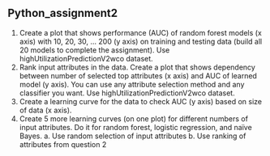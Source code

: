 ## Python_assignment2

1. Create a plot that shows performance (AUC) of random forest models (x axis) with 10, 20, 30, … 200 (y axis) on training and testing data (build all 20 models to complete the assignment). Use highUtilizationPredictionV2wco dataset.
2. Rank input attributes in the data. Create a plot that shows dependency between number of selected top attributes (x axis) and AUC of learned model (y axis). You can use any attribute selection method and any classifier you want. Use highUtilizationPredictionV2wco dataset. 
3. Create a learning curve for the data to check AUC (y axis) based on size of data (x axis).
4. Create 5 more learning curves (on one plot) for different numbers of input attributes. Do it for random forest, logistic regression, and naïve Bayes.
a. Use random selection of input attributes
b. Use ranking of attributes from question 2
